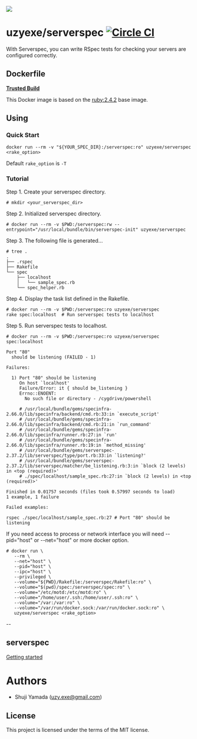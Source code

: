 [![](https://badge.imagelayers.io/uzyexe/serverspec:latest.svg)](https://imagelayers.io/?images=uzyexe/serverspec:latest 'Get your own badge on imagelayers.io')

# uzyexe/serverspec [![Circle CI](https://circleci.com/gh/uzyexe/dockerfile-serverspec.svg?style=svg)](https://circleci.com/gh/uzyexe/dockerfile-serverspec)

With Serverspec, you can write RSpec tests for checking your servers are configured correctly.

## Dockerfile

[**Trusted Build**](https://hub.docker.com/r/uzyexe/serverspec/)

This Docker image is based on the [ruby:2.4.2](https://hub.docker.com/_/ruby/) base image.

## Using

### Quick Start

```
docker run --rm -v "${YOUR_SPEC_DIR}:/serverspec:ro" uzyexe/serverspec <rake_option>
```

Default `rake_option` is `-T`

### Tutorial

Step 1. Create your serverspec directory.

```
# mkdir <your_serverspec_dir>
```

Step 2. Initialized serverspec directory.

```
# docker run --rm -v $PWD:/serverspec:rw --entrypoint="/usr/local/bundle/bin/serverspec-init" uzyexe/serverspec
```

Step 3. The following file is generated...

```
# tree .
.
├── .rspec
├── Rakefile
└── spec
    ├── localhost
    │   └── sample_spec.rb
    └── spec_helper.rb
```

Step 4. Display the task list defined in the Rakefile.

```
# docker run --rm -v $PWD:/serverspec:ro uzyexe/serverspec
rake spec:localhost  # Run serverspec tests to localhost
```

Step 5. Run serverspec tests to localhost.

```
# docker run --rm -v $PWD:/serverspec:ro uzyexe/serverspec spec:localhost

Port "80"
  should be listening (FAILED - 1)

Failures:

  1) Port "80" should be listening
     On host `localhost'
     Failure/Error: it { should be_listening }
     Errno::ENOENT:
       No such file or directory - /cygdrive/powershell

     # /usr/local/bundle/gems/specinfra-2.66.0/lib/specinfra/backend/cmd.rb:33:in `execute_script'
     # /usr/local/bundle/gems/specinfra-2.66.0/lib/specinfra/backend/cmd.rb:21:in `run_command'
     # /usr/local/bundle/gems/specinfra-2.66.0/lib/specinfra/runner.rb:27:in `run'
     # /usr/local/bundle/gems/specinfra-2.66.0/lib/specinfra/runner.rb:19:in `method_missing'
     # /usr/local/bundle/gems/serverspec-2.37.2/lib/serverspec/type/port.rb:33:in `listening?'
     # /usr/local/bundle/gems/serverspec-2.37.2/lib/serverspec/matcher/be_listening.rb:3:in `block (2 levels) in <top (required)>'
     # ./spec/localhost/sample_spec.rb:27:in `block (2 levels) in <top (required)>'

Finished in 0.01757 seconds (files took 0.57997 seconds to load)
1 example, 1 failure

Failed examples:

rspec ./spec/localhost/sample_spec.rb:27 # Port "80" should be listening
```

If you need access to process or network interface you will need --pid="host" or --net="host" or more docker option.

```
# docker run \
   --rm \
   --net="host" \
   --pid="host" \
   --ipc="host" \
   --privileged \
   --volume="${PWD}/Rakefile:/serverspec/Rakefile:ro" \
   --volume="$(pwd)/spec:/serverspec/spec:ro" \
   --volume="/etc/motd:/etc/motd:ro" \
   --volume="/home/user/.ssh:/home/user/.ssh:ro" \
   --volume="/var:/var:ro" \
   --volume="/var/run/docker.sock:/var/run/docker.sock:ro" \
   uzyexe/serverspec <rake_option>
```

--

## serverspec

[Getting started](http://serverspec.org/)

# Authors

* Shuji Yamada (<uzy.exe@gmail.com>)

## License

This project is licensed under the terms of the MIT license.
